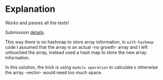 Explanation
===

Works and passes all the tests!

Submission [details](https://leetcode.com/submissions/detail/712083567/?from=explore&item_id=646).


This way there is no hashmap to store array information, in `with-hashmap` code I assumed that the array is an actual -no growth- array and I left untouched the array, instead used a hash map to store the new array information. 

In this solution, the trick is using `modulo operation` to calculate `k` otherwise the array -vector- would need too much space.